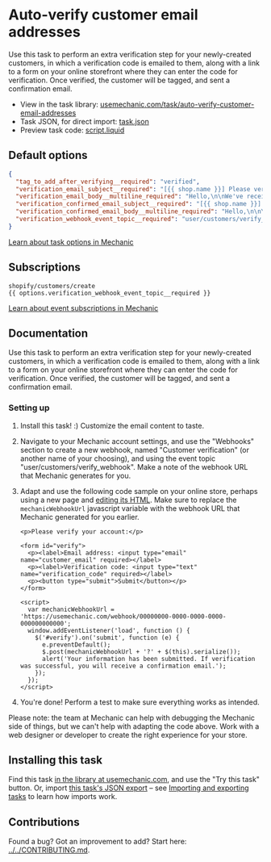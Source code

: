 # Auto-verify customer email addresses

Use this task to perform an extra verification step for your newly-created customers, in which a verification code is emailed to them, along with a link to a form on your online storefront where they can enter the code for verification. Once verified, the customer will be tagged, and sent a confirmation email.

* View in the task library: [usemechanic.com/task/auto-verify-customer-email-addresses](https://usemechanic.com/task/auto-verify-customer-email-addresses)
* Task JSON, for direct import: [task.json](../../tasks/auto-verify-customer-email-addresses.json)
* Preview task code: [script.liquid](./script.liquid)

## Default options

```json
{
  "tag_to_add_after_verifying__required": "verified",
  "verification_email_subject__required": "[{{ shop.name }}] Please verify your account",
  "verification_email_body__multiline_required": "Hello,\n\nWe've received your registration, but we need you to verify your email address before continuing.\n\nPlease visit https://example.com/pages/verify, and submit the verification code VERIFICATION_CODE.\n\nIf you have any questions, please reply to this email.\n\nThanks,\n{{ shop.name }}",
  "verification_confirmed_email_subject__required": "[{{ shop.name }}] Your account has been confirmed",
  "verification_confirmed_email_body__multiline_required": "Hello,\n\nYour account has been successfully verified. Thank you!\n\nCheers,\n{{ shop.name }}",
  "verification_webhook_event_topic__required": "user/customers/verify_webhook"
}
```

[Learn about task options in Mechanic](https://docs.usemechanic.com/article/471-task-options)

## Subscriptions

```liquid
shopify/customers/create
{{ options.verification_webhook_event_topic__required }}
```

[Learn about event subscriptions in Mechanic](https://docs.usemechanic.com/article/408-subscriptions)

## Documentation

Use this task to perform an extra verification step for your newly-created customers, in which a verification code is emailed to them, along with a link to a form on your online storefront where they can enter the code for verification. Once verified, the customer will be tagged, and sent a confirmation email.

### Setting up

1.  Install this task! :) Customize the email content to taste.
2.  Navigate to your Mechanic account settings, and use the "Webhooks" section to create a new webhook, named "Customer verification" (or another name of your choosing), and using the event topic "user/customers/verify_webhook". Make a note of the webhook URL that Mechanic generates for you.
3.  Adapt and use the following code sample on your online store, perhaps using a new page and [editing its HTML](https://help.shopify.com/en/manual/sell-online/online-store/pages#add-content-to-a-webpage). Make sure to replace the `mechanicWebhookUrl` javascript variable with the webhook URL that Mechanic generated for you earlier.

    ```
    <p>Please verify your account:</p>

    <form id="verify">
      <p><label>Email address: <input type="email" name="customer_email" required></label>
      <p><label>Verification code: <input type="text" name="verification_code" required></label>
      <p><button type="submit">Submit</button></p>
    </form>

    <script>
      var mechanicWebhookUrl = 'https://usemechanic.com/webhook/00000000-0000-0000-0000-000000000000';
      window.addEventListener('load', function () {
        $('#verify').on('submit', function (e) {
          e.preventDefault();
          $.post(mechanicWebhookUrl + '?' + $(this).serialize());
          alert('Your information has been submitted. If verification was successful, you will receive a confirmation email.');
        });
      });
    </script>
    ```
4. You're done! Perform a test to make sure everything works as intended.

Please note: the team at Mechanic can help with debugging the Mechanic side of things, but we can't help with adapting the code above. Work with a web designer or developer to create the right experience for your store.

## Installing this task

Find this task [in the library at usemechanic.com](https://usemechanic.com/task/auto-verify-customer-email-addresses), and use the "Try this task" button. Or, import [this task's JSON export](../../tasks/auto-verify-customer-email-addresses.json) – see [Importing and exporting tasks](https://docs.usemechanic.com/article/505-importing-and-exporting-tasks) to learn how imports work.

## Contributions

Found a bug? Got an improvement to add? Start here: [../../CONTRIBUTING.md](../../CONTRIBUTING.md).
